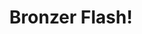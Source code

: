 ---
ee_id: '97'
site: '1'
type: '2'
url: 2010-021-bronzer-flash
title: Bronzer Flash!
year: '2010'
display_year: '2010'
medium: CD & packaging.
dims:
pitch: "​Last half hour of NJ trance radio station Pulse 97. Edition of 300. Some
  Signed. Sold a few, mostly given to friends."
ps:
live_url: https://soundcloud.com/coryarcangel/bronzer-flash
related:
youtube:
related_code:
imgs: bronzer-flash-2010-021-disc-database-ih.jpg
subheading:
download:
add_credit:
commission:
layout: things-i-made
---